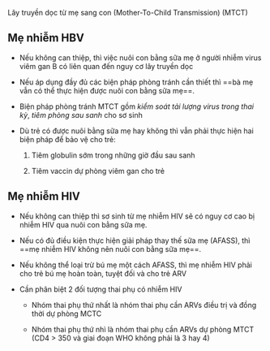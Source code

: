 Lây truyền dọc từ mẹ sang con (Mother-To-Child Transmission) (MTCT)  
## Mẹ nhiễm HBV  
- Nếu không can thiệp, thì việc nuôi con bằng sữa mẹ ở người nhiễm virus viêm gan B có liên quan đến nguy cơ lây truyền dọc  
- Nếu áp dụng đầy đủ các biện pháp phòng tránh cần thiết thì ==bà mẹ vẫn có thể thực hiện được nuôi con bằng sữa mẹ==.  
- Biện pháp phòng tránh MTCT gồm *kiểm soát tải lượng virus trong thai kỳ*, *tiêm phòng sau sanh* cho sơ sinh  
- Dù trẻ có được nuôi bằng sữa mẹ hay không thì vẫn phải thực hiện hai biện pháp để bảo vệ cho trẻ:    
	1. Tiêm globulin sớm trong những giờ đầu sau sanh    
	2. Tiêm vaccin dự phòng viêm gan cho trẻ  
  
## Mẹ nhiễm HIV  
- Nếu không can thiệp thì sơ sinh từ mẹ nhiễm HIV sẽ có nguy cơ cao bị nhiễm HIV qua nuôi con bằng sữa mẹ.  
- Nếu có đủ điều kiện thực hiện giải pháp thay thế sữa mẹ (AFASS), thì ==mẹ nhiễm HIV không nên nuôi con bằng sữa mẹ==.  
- Nếu không thể loại trừ bú mẹ một cách AFASS, thì mẹ nhiễm HIV phải cho trẻ bú mẹ hoàn toàn, tuyệt đối và cho trẻ ARV  
- Cần phân biệt 2 đối tượng thai phụ có nhiễm HIV  
	- Nhóm thai phụ thứ nhất là nhóm thai phụ cần ARVs điều trị và đồng thời dự phòng MCTC  
	- Nhóm thai phụ thứ nhì là nhóm thai phụ cần ARVs dự phòng MTCT (CD4 > 350 và giai đoạn WHO không phải là 3 hay 4)
